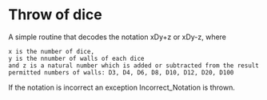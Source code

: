 # Throw of dice

A simple routine that decodes the notation xDy+z or xDy-z, where 

    x is the number of dice, 
    y is the nnumber of walls of each dice 
    and z is a natural number which is added or subtracted from the result
    permitted numbers of walls: D3, D4, D6, D8, D10, D12, D20, D100

If the notation is incorrect an exception Incorrect_Notation is thrown.